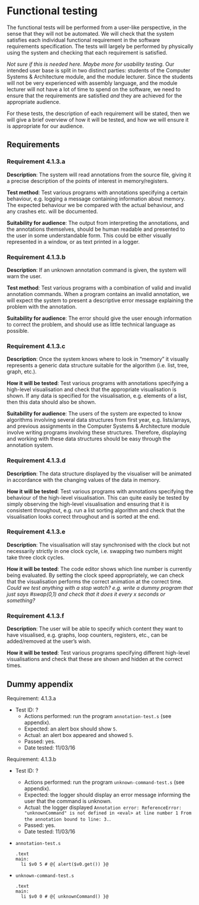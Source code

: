 Functional testing
==================
The functional tests will be performed from a user-like perspective, in the sense that they will not be automated. We will check that the system satisfies each individual functional requirement in the software requirements specification. The tests will largely be performed by physically using the system and checking that each requirement is satisfied.

*Not sure if this is needed here. Maybe more for usability testing.*
Our intended user base is split in two distinct parties: students of the Computer Systems & Architecture module, and the module lecturer. Since the students will not be very experienced with assembly language, and the module lecturer will not have a lot of time to spend on the software, we need to ensure that the requirements are satisfied *and* they are achieved for the appropriate audience.

For these tests, the description of each requirement will be stated, then we will give a brief overview of how it will be tested, and how we will ensure it is appropriate for our audience.

Requirements
------------
### Requirement 4.1.3.a
**Description**: The system will read annotations from the source file, giving it a precise description of the points of interest in memory/registers.

**Test method**: Test various programs with annotations specifying a certain behaviour, e.g. logging a message containing information about memory. The expected behaviour we be compared with the actual behaviour, and any crashes etc. will be documented.

**Suitability for audience**: The output from interpreting the annotations, and the annotations themselves, should be human readable and presented to the user in some understandable form. This could be either visually represented in a window, or as text printed in a logger.

### Requirement 4.1.3.b
**Description**: If an unknown annotation command is given, the system will warn the user.

**Test method**: Test various programs with a combination of valid and invalid annotation commands. When a program contains an invalid annotation, we will expect the system to present a descriptive error message explaining the problem with the annotation.

**Suitability for audience**: The error should give the user enough information to correct the problem, and should use as little technical language as possible.

### Requirement 4.1.3.c
**Description**: Once the system knows where to look in “memory” it visually represents a generic data structure suitable for the algorithm (i.e. list, tree, graph, etc.).

**How it will be tested**: Test various programs with annotations specifying a high-level visualisation and check that the appropriate visualisation is shown. If any data is specified for the visualisation, e.g. elements of a list, then this data should also be shown.

**Suitability for audience**: The users of the system are expected to know algorithms involving several data structures from first year, e.g. lists/arrays, and previous assignments in the Computer Systems & Architecture module involve writing programs involving these structures. Therefore, displaying and working with these data structures should be easy  through the annotation system.

### Requirement 4.1.3.d
**Description**: The data structure displayed by the visualiser will be animated in accordance with the changing values of the data in memory.

**How it will be tested**: Test various programs with annotations specifying the behaviour of the high-level visualisation. This can quite easily be tested by simply observing the high-level visualisation and ensuring that it is consistent throughout, e.g. run a list sorting algorithm and check that the visualisation looks correct throughout and is sorted at the end.

### Requirement 4.1.3.e
**Description**: The visualisation will stay synchronised with the clock but not necessarily strictly in one clock cycle, i.e. swapping two numbers might take three clock cycles.

**How it will be tested**: The code editor shows which line number is currently being evaluated. By setting the clock speed appropriately, we can check that the visualisation performs the correct animation at the correct time. *Could we test anything with a stop watch? e.g. write a dummy program that just says #swap(0,1) and check that it does it every x seconds or something?*

### Requirement 4.1.3.f
**Description**: The user will be able to specify which content they want to have visualised, e.g. graphs, loop counters, registers, etc., can be added/removed at the user’s wish.

**How it will be tested**: Test various programs specifying different high-level visualisations and check that these are shown and hidden at the correct times.


Dummy appendix
--------------
Requirement: 4.1.3.a
  - Test ID: ?
    - Actions performed: run the program `annotation-test.s` (see appendix).
    - Expected: an alert box should show `5`.
    - Actual: an alert box appeared and showed `5`.
    - Passed: yes.
    - Date tested: 11/03/16

Requirement: 4.1.3.b
  - Test ID: ?
    - Actions performed: run the program `unknown-command-test.s` (see appendix).
    - Expected: the logger should display an error message informing the user that the command is unknown.
    - Actual: the logger displayed `Annotation error: ReferenceError: "unknownCommand" is not defined in <eval> at line number 1
    From the annotation bound to line: 3.`.
    - Passed: yes.
    - Date tested: 11/03/16

- `annotation-test.s`

  ```
  .text
  main:
    li $v0 5 # @{ alert($v0.get()) }@
  ```

- `unknown-command-test.s`

  ```
  .text
  main:
    li $v0 0 # @{ unknownCommand() }@
  ```
